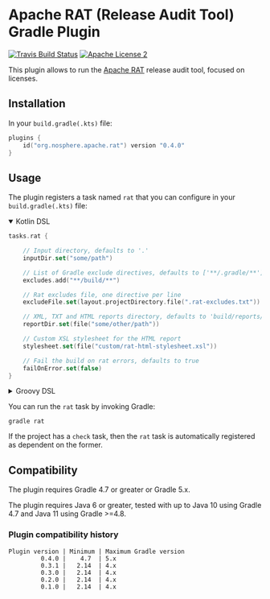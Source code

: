 
# Apache RAT (Release Audit Tool) Gradle Plugin

[![Travis Build Status](http://img.shields.io/travis/eskatos/creadur-rat-gradle.svg)](https://travis-ci.org/eskatos/creadur-rat-gradle)
[![Apache License 2](http://img.shields.io/badge/license-ASF2-blue.svg)](http://www.apache.org/licenses/LICENSE-2.0.txt)

This plugin allows to run the [Apache RAT](https://creadur.apache.org/rat/) release audit tool, focused on licenses.

## Installation

In your `build.gradle(.kts)` file:

```kotlin
plugins {
    id("org.nosphere.apache.rat") version "0.4.0"
}
```

## Usage

The plugin registers a task named `rat` that you can configure in your `build.gradle(.kts)` file:

<details open>
<summary>Kotlin DSL</summary>

```kotlin
tasks.rat {

    // Input directory, defaults to '.'
    inputDir.set("some/path")

    // List of Gradle exclude directives, defaults to ['**/.gradle/**']
    excludes.add("**/build/**")

    // Rat excludes file, one directive per line
    excludeFile.set(layout.projectDirectory.file(".rat-excludes.txt"))

    // XML, TXT and HTML reports directory, defaults to 'build/reports/rat'
    reportDir.set(file("some/other/path"))

    // Custom XSL stylesheet for the HTML report
    stylesheet.set(file("custom/rat-html-stylesheet.xsl"))

    // Fail the build on rat errors, defaults to true
    failOnError.set(false)
}
```

</details>
<details>
<summary>Groovy DSL</summary>

```groovy
rat {

    // Input directory, defaults to '.'
    inputDir.set("some/path")

    // List of Gradle exclude directives, defaults to ['**/.gradle/**']
    excludes.add("**/build/**")

    // Rat excludes file, one directive per line
    excludeFile.set(layout.projectDirectory.file(".rat-excludes.txt"))

    // XML, TXT and HTML reports directory, defaults to 'build/reports/rat'
    reportDir.set(file("some/other/path"))

    // Custom XSL stylesheet for the HTML report
    stylesheet.set(file("custom/rat-html-stylesheet.xsl"))

    // Fail the build on rat errors, defaults to true
    failOnError.set(false)
}
```

</details>


You can run the `rat` task by invoking Gradle:

```
gradle rat
```

If the project has a `check` task, then the `rat` task is automatically registered as dependent on the former.


## Compatibility

The plugin requires Gradle 4.7 or greater or Gradle 5.x.

The plugin requires Java 6 or greater, tested with up to Java 10 using Gradle 4.7 and Java 11 using Gradle >=4.8.

### Plugin compatibility history

    Plugin version | Minimum | Maximum Gradle version
             0.4.0 |    4.7  | 5.x
             0.3.1 |   2.14  | 4.x
             0.3.0 |   2.14  | 4.x
             0.2.0 |   2.14  | 4.x
             0.1.0 |   2.14  | 4.x
